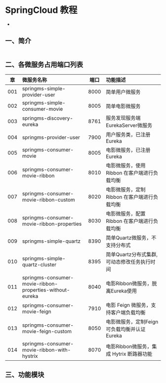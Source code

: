 # SpringCloud 教程
-

## 一、简介

``` 

```


## 二、各微服务占用端口列表
|章		| 微服务名称        														| 端口	| 功能描述		|
|:-----:	| :---------------------------------------------------------------------|:-----:|:------------	|
|001	| springms-simple-provider-user      									| 8000 	|简单用户微服务 	|
|002	| springms-simple-consumer-movie      									| 8005 	|简单电影微服务 	|
|003	| springms-discovery-eureka      										| 8761 	|服务发现服务端EurekaServer微服务 	|
|004	| springms-provider-user													| 7900 	|用户服务类，已注册 Eureka 	|
|005	| springms-consumer-movie      											| 8005 	|电影微服务，已注册 Eureka 	|
|006	| springms-consumer-movie-ribbon      									| 8010 	|电影微服务，使用 Ribbon 在客户端进行负载均衡  	|
|007	| springms-consumer-movie-ribbon-custom      							| 8020 	|电影微服务，定制 Ribbon 在客户端进行负载均衡 	|
|008	| springms-consumer-movie-ribbon-properties     							| 8030 	|电影微服务，配置 Ribbon 在客户端进行负载均衡 	|
|009	| springms-simple-quartz     									 		| 8390 	|简单Quartz微服务，不支持分布式 	|
|010	| springms-simple-quartz-cluster     									| 8395 	|简单Quartz分布式集群, 可动态修改任务执行时间 	|
|011	| springms-consumer-movie-ribbon-properties-without-eureka     			| 8040 	|电影Ribbon微服务，脱离Eureka使用 	|
|012	| springms-consumer-movie-feign     			                        	| 7910 	|电影 Feign 微服务，支持客户端负载均衡 	|
|013	| springms-consumer-movie-feign-custom     			                	| 8050 	|电影微服务，定制Feign可负载均衡并认证Eureka 	|
|014	| springms-consumer-movie-ribbon-with-hystrix		                	| 8070 	|电影Ribbon微服务，集成 Hytrix 断路器功能 	|





## 三、功能模块






































